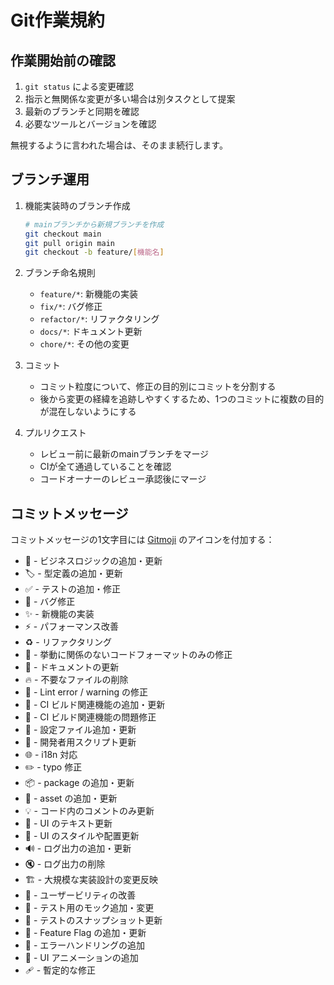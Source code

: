 # Git作業規約

## 作業開始前の確認

1. `git status` による変更確認
2. 指示と無関係な変更が多い場合は別タスクとして提案
3. 最新のブランチと同期を確認
4. 必要なツールとバージョンを確認

無視するように言われた場合は、そのまま続行します。

## ブランチ運用

1. 機能実装時のブランチ作成

   ```bash
   # mainブランチから新規ブランチを作成
   git checkout main
   git pull origin main
   git checkout -b feature/[機能名]
   ```

2. ブランチ命名規則

   - `feature/*`: 新機能の実装
   - `fix/*`: バグ修正
   - `refactor/*`: リファクタリング
   - `docs/*`: ドキュメント更新
   - `chore/*`: その他の変更

3. コミット

   - コミット粒度について、修正の目的別にコミットを分割する
   - 後から変更の経緯を追跡しやすくするため、1つのコミットに複数の目的が混在しないようにする

4. プルリクエスト
   - レビュー前に最新のmainブランチをマージ
   - CIが全て通過していることを確認
   - コードオーナーのレビュー承認後にマージ

## コミットメッセージ

コミットメッセージの1文字目には [Gitmoji](https://gitmoji.dev/) のアイコンを付加する：

- 👔 - ビジネスロジックの追加・更新
- 🏷️ - 型定義の追加・更新
- ✅ - テストの追加・修正
- 🐛 - バグ修正
- ✨ - 新機能の実装
- ⚡️ - パフォーマンス改善
- ♻️ - リファクタリング
- 🎨 - 挙動に関係のないコードフォーマットのみの修正
- 📝 - ドキュメントの更新
- 🔥 - 不要なファイルの削除
- 🚨 - Lint error / warning の修正
- 👷 - CI ビルド関連機能の追加・更新
- 💚 - CI ビルド関連機能の問題修正
- 🔧 - 設定ファイル追加・更新
- 🔨 - 開発者用スクリプト更新
- 🌐 - i18n 対応
- ✏️ - typo 修正
- 📦️ - package の追加・更新
- 🍱 - asset の追加・更新
- 💡 - コード内のコメントのみ更新
- 💬 - UI のテキスト更新
- 💄 - UI のスタイルや配置更新
- 🔊 - ログ出力の追加・更新
- 🔇 - ログ出力の削除
- 🏗️ - 大規模な実装設計の変更反映
- 🚸 - ユーザービリティの改善
- 🤡 - テスト用のモック追加・変更
- 📸 - テストのスナップショット更新
- 🚩 - Feature Flag の追加・更新
- 🥅 - エラーハンドリングの追加
- 💫 - UI アニメーションの追加
- 🩹 - 暫定的な修正
